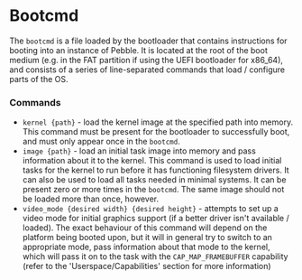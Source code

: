 # Bootcmd
The `bootcmd` is a file loaded by the bootloader that contains instructions for booting into an instance of Pebble.
It is located at the root of the boot medium (e.g. in the FAT partition if using the UEFI bootloader for x86_64),
and consists of a series of line-separated commands that load / configure parts of the OS.

### Commands
* `kernel {path}` - load the kernel image at the specified path into memory. This command must be present for the
                    bootloader to successfully boot, and must only appear once in the `bootcmd`.
* `image {path}` - load an initial task image into memory and pass information about it to the kernel. This
                   command is used to load initial tasks for the kernel to run before it has functioning filesystem
                   drivers. It can also be used to load all tasks needed in minimal systems. It can be present zero
                   or more times in the `bootcmd`. The same image should not be loaded more than once, however.
* `video_mode {desired width} {desired height}` - attempts to set up a video mode for initial graphics support (if
                                                  a better driver isn't available / loaded). The exact behaviour of
                                                  this command will depend on the platform being booted upon, but it
                                                  will in general try to switch to an appropriate mode, pass
                                                  information about that mode to the kernel, which will pass it on
                                                  to the task with the `CAP_MAP_FRAMEBUFFER` capability (refer to
                                                  the 'Userspace/Capabilities' section for more information)
